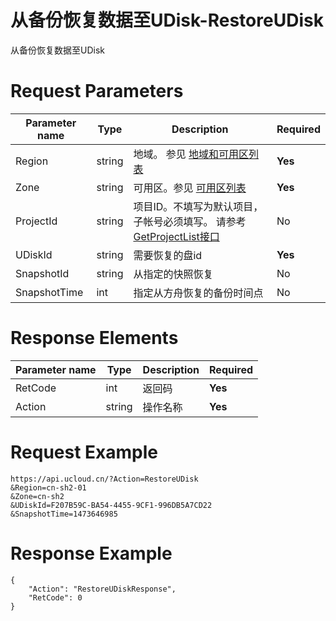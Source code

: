 # 从备份恢复数据至UDisk-RestoreUDisk

从备份恢复数据至UDisk

# Request Parameters
|Parameter name|Type|Description|Required|
|---|---|---|---|
|Region|string|地域。 参见 [地域和可用区列表](api/summary/regionlist)|**Yes**|
|Zone|string|可用区。参见 [可用区列表](api/summary/regionlist)|**Yes**|
|ProjectId|string|项目ID。不填写为默认项目，子帐号必须填写。 请参考[GetProjectList接口](api/summary/get_project_list)|No|
|UDiskId|string|需要恢复的盘id|**Yes**|
|SnapshotId|string|从指定的快照恢复|No|
|SnapshotTime|int|指定从方舟恢复的备份时间点|No|

# Response Elements
|Parameter name|Type|Description|Required|
|---|---|---|---|
|RetCode|int|返回码|**Yes**|
|Action|string|操作名称|**Yes**|

# Request Example
```
https://api.ucloud.cn/?Action=RestoreUDisk
&Region=cn-sh2-01
&Zone=cn-sh2
&UDiskId=F207B59C-BA54-4455-9CF1-996DB5A7CD22
&SnapshotTime=1473646985
```

# Response Example
```
{
    "Action": "RestoreUDiskResponse", 
    "RetCode": 0
}
```

